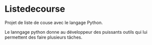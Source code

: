 # Listedecourse
Projet de liste de couse avec le langage Python.

Le lanngage python donne au développeur des puissants outils qui lui permettent des faire plusieurs tâches.
